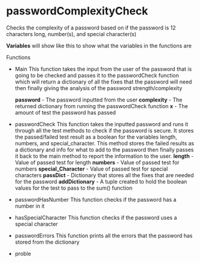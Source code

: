 # passwordComplexityCheck
Checks the complexity of a password based on if the password is 12 characters long, number(s), and special character(s)

**Variables** will show like this to show what the variables in the functions are

Functions 
- Main
    This function takes the input from the user of the password that is going to be checked and passes it to the passwordCheck function which will return a dictionary of all the fixes that the password will need then finally giving the analysis of the password strength/complexity
  
    **password** - The password inputted from the user
    **complexity** - The returned dictionary from running the passwordCheck function
    **x** - The amount of test the password has passed
    
- passwordCheck
      This function takes the inputted password and runs it through all the test methods to check if the password is secure. It stores the passed/failed test result as a boolean for the variables length, numbers, and special_character. This method stores the failed results as a dictionary and info for what to add to the password then finally passes it back to the main method to report the information to the user.
    **length** - Value of passed test for length
    **numbers** - Value of passed test for numbers
    **special_Character** - Value of passed test for special characters
    **passDict** - Dictionary that stores all the fixes that are needed for the password
    **addDictionary** - A tuple created to hold the boolean values for the test to pass to the sum() function


- passwordHasNumber
      This function checks if the password has a number in it
  
- hasSpecialCharacter
      This function checks if the password uses a special character
  
- passwordErrors
      This function prints all the errors that the password has stored from the dictionary

  
- proble
